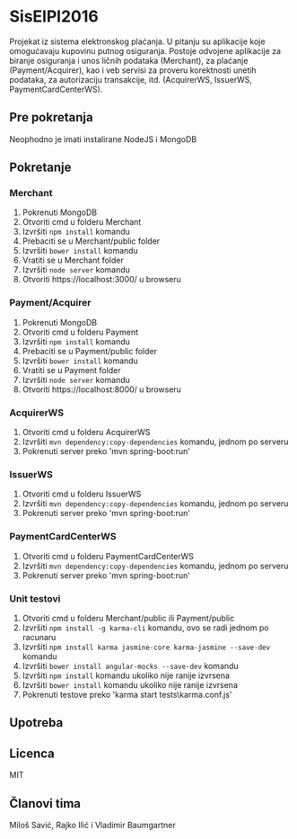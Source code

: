 # SisElPl2016

Projekat iz sistema elektronskog plaćanja. U pitanju su aplikacije koje omogućavaju kupovinu putnog osiguranja. Postoje odvojene aplikacije za biranje osiguranja i unos ličnih podataka (Merchant), za plaćanje (Payment/Acquirer), kao i veb servisi za proveru korektnosti unetih podataka, za autorizaciju transakcije, itd. (AcquirerWS, IssuerWS, PaymentCardCenterWS).

## Pre pokretanja
Neophodno je imati instalirane NodeJS i MongoDB
## Pokretanje
### Merchant
1. Pokrenuti MongoDB
2. Otvoriti cmd u folderu Merchant
3. Izvršiti `npm install` komandu
4. Prebaciti se u Merchant/public folder
5. Izvršiti `bower install` komandu
6. Vratiti se u Merchant folder
7. Izvršiti `node server` komandu
8. Otvoriti https://localhost:3000/ u browseru

### Payment/Acquirer
1. Pokrenuti MongoDB
2. Otvoriti cmd u folderu Payment
3. Izvršiti `npm install` komandu
4. Prebaciti se u Payment/public folder
5. Izvršiti `bower install` komandu
6. Vratiti se u Payment folder
7. Izvršiti `node server` komandu
8. Otvoriti https://localhost:8000/ u browseru

### AcquirerWS
1. Otvoriti cmd u folderu AcquirerWS
2. Izvršiti `mvn dependency:copy-dependencies` komandu, jednom po serveru
3. Pokrenuti server preko 'mvn spring-boot:run'

### IssuerWS
1. Otvoriti cmd u folderu IssuerWS
2. Izvršiti `mvn dependency:copy-dependencies` komandu, jednom po serveru
3. Pokrenuti server preko 'mvn spring-boot:run'

### PaymentCardCenterWS
1. Otvoriti cmd u folderu PaymentCardCenterWS
2. Izvršiti `mvn dependency:copy-dependencies` komandu, jednom po serveru
3. Pokrenuti server preko 'mvn spring-boot:run'

### Unit testovi
1. Otvoriti cmd u folderu Merchant/public ili Payment/public
2. Izvršiti `npm install -g karma-cli` komandu, ovo se radi jednom po racunaru
3. Izvršiti `npm install karma jasmine-core karma-jasmine --save-dev` komandu
4. Izvršiti `bower install angular-mocks --save-dev` komandu
4. Izvršiti `npm install` komandu ukoliko nije ranije izvrsena
5. Izvršiti `bower install` komandu ukoliko nije ranije izvrsena
6. Pokrenuti testove preko 'karma start tests\karma.conf.js'

## Upotreba

## Licenca
MIT

## Članovi tima 
Miloš Savić, Rajko Ilić i Vladimir Baumgartner
